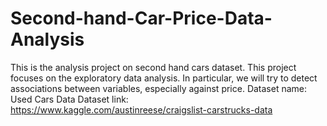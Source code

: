 # Second-hand-Car-Price-Data-Analysis
This is the analysis project on second hand cars dataset. 
This project focuses on the exploratory data analysis. In particular, we will try to detect associations between variables, especially against price.
Dataset name: Used Cars Data
Dataset link: https://www.kaggle.com/austinreese/craigslist-carstrucks-data
